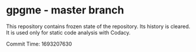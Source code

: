 # gpgme - master branch

This repository contains frozen state of the repository.
Its history is cleared. It is used only for static code
analysis with Codacy.

Commit Time: 1693207630